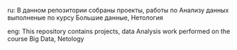 ru: В данном репозитории собраны проекты, работы по Анализу данных выполненые по курсу Большие данные, Нетология 

eng: This repository contains projects, data Analysis work performed on the course Big Data, Netology
